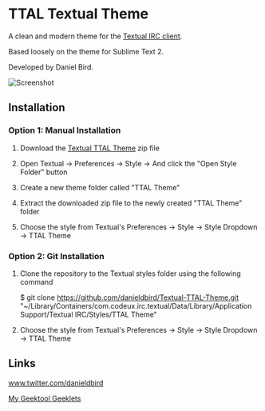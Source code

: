 TTAL Textual Theme
=================================

A clean and modern theme for the <a href="http://www.codeux.com/textual/" target="_blank">Textual IRC client</a>.

Based loosely on the theme for Sublime Text 2.

Developed by Daniel Bird.

![Screenshot](https://raw.github.com/danieldbird/Textual-TTAL-Theme/master/Screen%20Shot.png)


Installation
------------

### Option 1: Manual Installation

1.  Download the [Textual TTAL Theme](https://github.com/danieldbird/Textual-TTAL-Theme/archive/master.zip) zip file

1.  Open Textual -> Preferences -> Style -> And click the "Open Style Folder" button

3.  Create a new theme folder called "TTAL Theme"

4.  Extract the downloaded zip file to the newly created "TTAL Theme" folder

5.  Choose the style from Textual's Preferences -> Style -> Style Dropdown -> TTAL Theme

### Option 2: Git Installation

1.  Clone the repository to the Textual styles folder using the following command

	$ git clone https://github.com/danieldbird/Textual-TTAL-Theme.git "~/Library/Containers/com.codeux.irc.textual/Data/Library/Application Support/Textual IRC/Styles/TTAL Theme"

2.  Choose the style from Textual's Preferences -> Style -> Style Dropdown -> TTAL Theme


Links
-----
<a href="https://www.twitter.com/danieldbird" target="_blank">www.twitter.com/danieldbird</a>

<a href="http://www.macosxtips.co.uk/geeklets/user/history/danieldbird/" target="_blank">My Geektool Geeklets</a>